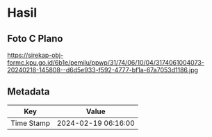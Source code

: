 # Hasil

## Foto C Plano

https://sirekap-obj-formc.kpu.go.id/6b1e/pemilu/ppwp/31/74/06/10/04/3174061004073-20240218-145808--d6d5e933-f592-4777-bf1a-67a7053d1186.jpg


## Metadata

| Key        | Value               |
| ---------- | ------------------- |
| Time Stamp | 2024-02-19 06:16:00 |



